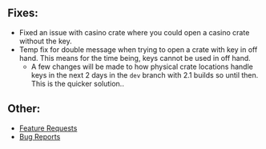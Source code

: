 ## Fixes:
* Fixed an issue with casino crate where you could open a casino crate without the key.
* Temp fix for double message when trying to open a crate with key in off hand. This means for the time being, keys cannot be used in off hand.
  * A few changes will be made to how physical crate locations handle keys in the next 2 days in the `dev` branch with 2.1 builds so until then. This is the quicker solution..

## Other:
* [Feature Requests](https://github.com/Crazy-Crew/CrazyCrates/discussions/categories/features)
* [Bug Reports](https://github.com/Crazy-Crew/CrazyCrates/issues)
